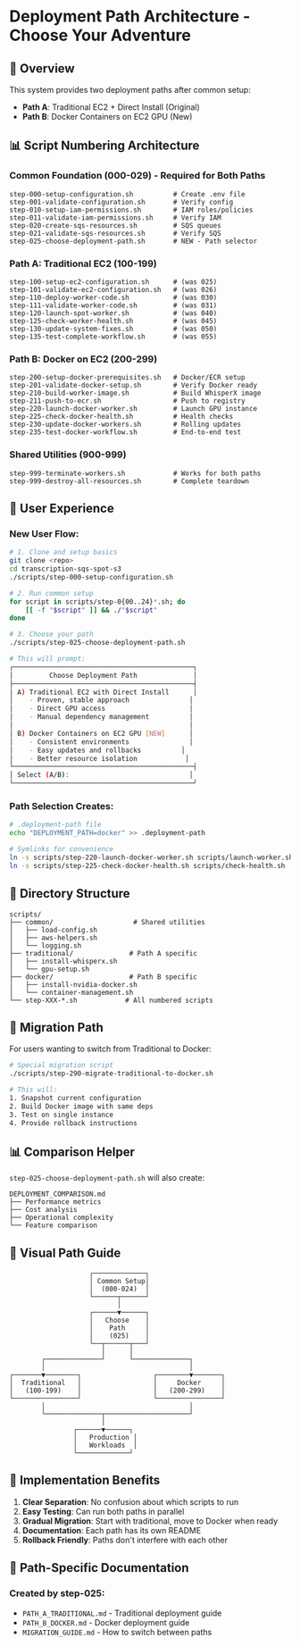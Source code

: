 # Deployment Path Architecture - Choose Your Adventure

## 🎯 Overview
This system provides two deployment paths after common setup:
- **Path A**: Traditional EC2 + Direct Install (Original)
- **Path B**: Docker Containers on EC2 GPU (New)

## 📊 Script Numbering Architecture

### Common Foundation (000-029) - Required for Both Paths
```
step-000-setup-configuration.sh          # Create .env file
step-001-validate-configuration.sh       # Verify config
step-010-setup-iam-permissions.sh        # IAM roles/policies
step-011-validate-iam-permissions.sh     # Verify IAM
step-020-create-sqs-resources.sh         # SQS queues
step-021-validate-sqs-resources.sh       # Verify SQS
step-025-choose-deployment-path.sh       # NEW - Path selector
```

### Path A: Traditional EC2 (100-199)
```
step-100-setup-ec2-configuration.sh      # (was 025)
step-101-validate-ec2-configuration.sh   # (was 026)
step-110-deploy-worker-code.sh           # (was 030)
step-111-validate-worker-code.sh         # (was 031)
step-120-launch-spot-worker.sh           # (was 040)
step-125-check-worker-health.sh          # (was 045)
step-130-update-system-fixes.sh          # (was 050)
step-135-test-complete-workflow.sh       # (was 055)
```

### Path B: Docker on EC2 (200-299)
```
step-200-setup-docker-prerequisites.sh   # Docker/ECR setup
step-201-validate-docker-setup.sh        # Verify Docker ready
step-210-build-worker-image.sh           # Build WhisperX image
step-211-push-to-ecr.sh                  # Push to registry
step-220-launch-docker-worker.sh         # Launch GPU instance
step-225-check-docker-health.sh          # Health checks
step-230-update-docker-workers.sh        # Rolling updates
step-235-test-docker-workflow.sh         # End-to-end test
```

### Shared Utilities (900-999)
```
step-999-terminate-workers.sh            # Works for both paths
step-999-destroy-all-resources.sh        # Complete teardown
```

## 🚀 User Experience

### New User Flow:
```bash
# 1. Clone and setup basics
git clone <repo>
cd transcription-sqs-spot-s3
./scripts/step-000-setup-configuration.sh

# 2. Run common setup
for script in scripts/step-0{00..24}*.sh; do
    [[ -f "$script" ]] && ./"$script"
done

# 3. Choose your path
./scripts/step-025-choose-deployment-path.sh

# This will prompt:
┌─────────────────────────────────────────────┐
│         Choose Deployment Path              │
├─────────────────────────────────────────────┤
│ A) Traditional EC2 with Direct Install      │
│    - Proven, stable approach               │
│    - Direct GPU access                     │
│    - Manual dependency management          │
│                                            │
│ B) Docker Containers on EC2 GPU [NEW]      │
│    - Consistent environments               │
│    - Easy updates and rollbacks          │
│    - Better resource isolation            │
└─────────────────────────────────────────────┤
│ Select (A/B):                              │
└─────────────────────────────────────────────┘
```

### Path Selection Creates:
```bash
# .deployment-path file
echo "DEPLOYMENT_PATH=docker" >> .deployment-path

# Symlinks for convenience
ln -s scripts/step-220-launch-docker-worker.sh scripts/launch-worker.sh
ln -s scripts/step-225-check-docker-health.sh scripts/check-health.sh
```

## 📁 Directory Structure

```
scripts/
├── common/                    # Shared utilities
│   ├── load-config.sh
│   ├── aws-helpers.sh
│   └── logging.sh
├── traditional/              # Path A specific
│   ├── install-whisperx.sh
│   └── gpu-setup.sh
├── docker/                   # Path B specific
│   ├── install-nvidia-docker.sh
│   └── container-management.sh
└── step-XXX-*.sh            # All numbered scripts
```

## 🔄 Migration Path

For users wanting to switch from Traditional to Docker:
```bash
# Special migration script
./scripts/step-290-migrate-traditional-to-docker.sh

# This will:
1. Snapshot current configuration
2. Build Docker image with same deps
3. Test on single instance
4. Provide rollback instructions
```

## 📊 Comparison Helper

`step-025-choose-deployment-path.sh` will also create:
```
DEPLOYMENT_COMPARISON.md
├── Performance metrics
├── Cost analysis  
├── Operational complexity
└── Feature comparison
```

## 🎨 Visual Path Guide

```
                    ┌─────────────┐
                    │ Common Setup│
                    │  (000-024)  │
                    └──────┬──────┘
                           │
                    ┌──────▼──────┐
                    │   Choose    │
                    │    Path     │
                    │    (025)    │
                    └──┬──────┬───┘
                       │      │
        ┌──────────────┘      └──────────────┐
        │                                    │
┌───────▼────────┐                  ┌────────▼───────┐
│  Traditional   │                  │     Docker     │
│   (100-199)    │                  │   (200-299)    │
└────────────────┘                  └────────────────┘
        │                                    │
        └──────────────┬─────────────────────┘
                       │
                ┌──────▼──────┐
                │   Production │
                │   Workloads  │
                └─────────────┘
```

## 🔧 Implementation Benefits

1. **Clear Separation**: No confusion about which scripts to run
2. **Easy Testing**: Can run both paths in parallel
3. **Gradual Migration**: Start with traditional, move to Docker when ready
4. **Documentation**: Each path has its own README
5. **Rollback Friendly**: Paths don't interfere with each other

## 📝 Path-Specific Documentation

### Created by step-025:
- `PATH_A_TRADITIONAL.md` - Traditional deployment guide
- `PATH_B_DOCKER.md` - Docker deployment guide
- `MIGRATION_GUIDE.md` - How to switch between paths